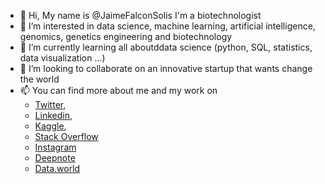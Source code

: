 - 👋 Hi, My name is @JaimeFalconSolis I'm a biotechnologist
- 👀 I’m interested in data science, machine learning, artificial intelligence, genomics, genetics engineering and biotechnology
- 🌱 I’m currently learning all aboutddata science (python, SQL, statistics, data visualization ...)
- 💞️ I’m looking to collaborate on an innovative startup that wants change the world
- 📫 You can find more about me and my work on 
  - [Twitter](http://twitter.com/JaimeFalconSoli "Twitter"), 
  - [Linkedin](https://www.linkedin.com/in/jaimefalconsolis/ "Linkedin"), 
  - [Kaggle](https://www.kaggle.com/jaimefalconsolis "Kaggle"), 
  - [Stack Overflow](https://stackoverflow.com/users/18505014/jaime-falc%c3%b3n-sol%c3%ads "Stack Overflow")
  - [Instagram](https://www.instagram.com/jaimefalconsolis/ "Instagram")
  - [Deepnote](https://deepnote.com/@jaimefalconsolis/ "Deepnote")
  - [Data.world](https://data.world/jaimefalconsolis/ "Data.world")

<!---
JaimeFalconSolis/JaimeFalconSolis is a ✨ special ✨ repository because its `README.md` (this file) appears on your GitHub profile.
You can click the Preview link to take a look at your changes.
--->
